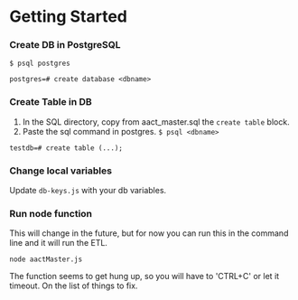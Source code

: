 # Getting Started
### Create DB in PostgreSQL
`$ psql postgres`

`postgres=# create database <dbname>`

### Create Table in DB
1. In the SQL directory, copy from aact_master.sql the `create table` block.
2. Paste the sql command in postgres. 
`$ psql <dbname>`

`testdb=# create table (...);`

### Change local variables
Update `db-keys.js` with your db variables.

### Run node function
This will change in the future, but for now you can run this in the command line and it will run the ETL.

`node aactMaster.js`

The function seems to get hung up, so you will have to 'CTRL+C' or let it timeout. On the list of things to fix.
